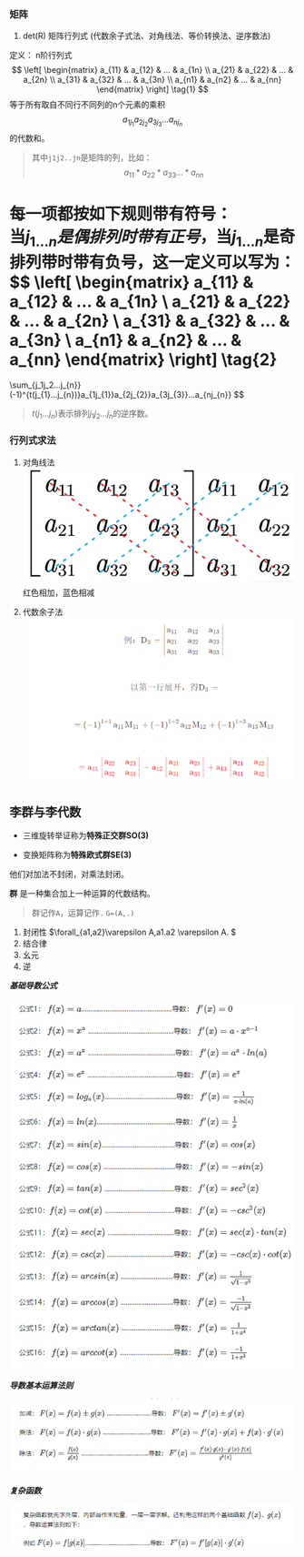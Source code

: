 
### 矩阵

1. det(R) 矩阵行列式 (代数余子式法、对角线法、等价转换法、逆序数法)  

定义： n阶行列式
$$
 \left[
 \begin{matrix}
   a_{11} & a_{12} & ... & a_{1n} \\
   a_{21} & a_{22} & ... & a_{2n} \\
   a_{31} & a_{32} & ... & a_{3n} \\
   a_{n1} & a_{n2} & ... & a_{nn}
  \end{matrix}
  \right] \tag{1}
$$
等于所有取自不同行不同列的n个元素的乘积
$$
    a_{1j_{1}}a_{2j_{2}}a_{3j_{3}}...a_{nj_{n}}
$$
的代数和。
> 其中`j1j2..jn`是矩阵的列，比如：  
> $$ a_{11}*a_{22}*a_{33}...*a_{nn} $$

每一项都按如下规则带有符号：  
当$j_{1...n}是偶排列时带有正号$，当$j_{1...n}$是奇排列带时带有负号，这一定义可以写为：  
$$
 \left[
 \begin{matrix}
   a_{11} & a_{12} & ... & a_{1n} \\
   a_{21} & a_{22} & ... & a_{2n} \\
   a_{31} & a_{32} & ... & a_{3n} \\
   a_{n1} & a_{n2} & ... & a_{nn}
  \end{matrix}
  \right] \tag{2}
  =
  \sum_{j_1j_2...j_{n}}(-1)^{t(j_{1}...j_{n})}a_{1j_{1}}a_{2j_{2}}a_{3j_{3}}...a_{nj_{n}}
$$

> $t(j_{1}...j_{n})$表示排列$j_1j_2...j_{n}$的逆序数。

### 行列式求法

1. 对角线法
![对角线法](../images/三角线法.png)
红色相加，蓝色相减

2. 代数余子法  
![代数余子法](../images/代数余子法.png)

## 李群与李代数

- 三维旋转举证称为**特殊正交群SO(3)**

- 变换矩阵称为**特殊欧式群SE(3)**

他们对加法不封闭，对乘法封闭。

**群** 是一种集合加上一种运算的代数结构。
> 群记作`A`，运算记作`.` `G=(A,.)`

1. 封闭性 $\forall_{a1,a2}\varepsilon A,a1.a2 \varepsilon A.  $
2. 结合律
3. 幺元
4. 逆

***基础导数公式***

![alt text](基础导数.png)

***导数基本运算法则***

![alt text](导数基本运算法则.png)

***复杂函数***

![alt text](./复杂函数.png)